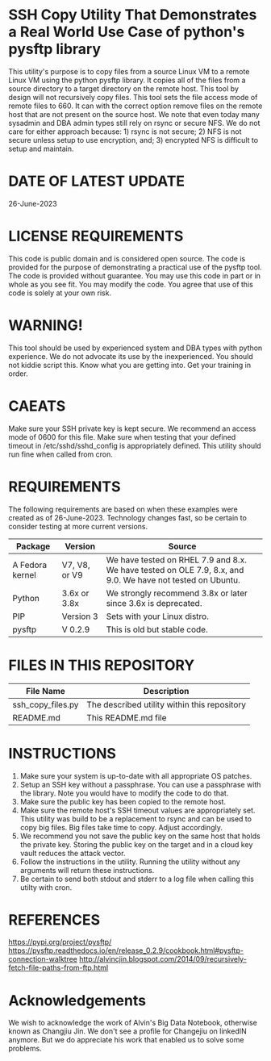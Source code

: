 SSH Copy Utility That Demonstrates a Real World Use Case of python's pysftp library
===================================================================================
This utility's purpose is to copy files from a source Linux VM to a remote Linux
VM using the python pysftp library. It copies all of the files from a source
directory to a target directory on the remote host. This tool by design will not
recursively copy files. This tool sets the file access mode of remote files to
660. It can with the correct option remove files on the remote host that are not
present on the source host. We note that even today many sysadmin and DBA admin
types still rely on rsync or secure NFS. We do not care for either approach
because: 1) rsync is not secure; 2) NFS is not secure unless setup to use
encryption, and; 3) encrypted NFS is difficult to setup and maintain.

DATE OF LATEST UPDATE
===================================================================================
26-June-2023

LICENSE REQUIREMENTS
===================================================================================
This code is public domain and is considered open source. The code is provided
for the purpose of demonstrating a practical use of the pysftp tool. The code is
provided without guarantee. You may use this code in part or in whole as you see
fit. You may modify the code. You agree that use of this code is solely at your
own risk.

WARNING!
===================================================================================
This tool should be used by experienced system and DBA types with python
experience. We do not advocate its use by the inexperienced. You should not kiddie
script this. Know what you are getting into. Get your training in order.

CAEATS
===================================================================================
Make sure your SSH private key is kept secure. We recommend an access mode of 0600
for this file. Make sure when testing that your defined timeout in
/etc/sshd/sshd_config is appropriately defined. This utility should run fine
when called from cron.

REQUIREMENTS 
===================================================================================
The following requirements are based on when these examples were created as of 26-June-2023. Technology changes fast, so be certain to
consider testing at more current versions.

| Package                           |  Version      |  Source                                                                                                       |
|-----------------------------------|---------------|---------------------------------------------------------------------------------------------------------------|
| A Fedora kernel                   | V7, V8, or V9 | We have tested on RHEL 7.9 and 8.x. We have tested on OLE 7.9, 8.x, and 9.0. We have not tested on Ubuntu.    |
| Python                            | 3.6x or 3.8x  | We strongly recommend 3.8x or later since 3.6x is deprecated.                                                 |
| PIP                               | Version 3     | Sets with your Linux distro.                                                                                  |
| pysftp                            | V 0.2.9       | This is old but stable code.                                                                                  |

FILES IN THIS REPOSITORY
===================================================================================
| File Name                         | Description                                                                                                                   |
|-----------------------------------|-------------------------------------------------------------------------------------------------------------------------------|
| ssh_copy_files.py                 | The described utility within this repository                                                                                  |
| README.md                         | This README.md file

INSTRUCTIONS
===================================================================================
1. Make sure your system is up-to-date with all appropriate OS patches.
2. Setup an SSH key without a passphrase. You can use a passphrase with the library. Note you would have to modify the code to do that.
3. Make sure the public key has been copied to the remote host.
4. Make sure the remote host's SSH timeout values are appropriately set. This utility was build to be a replacement to rsync and can be used to copy big files.
   Big files take time to copy. Adjust accordingly.
5. We recommend you not save the public key on the same host that holds the private key. Storing the public key on the target and in a cloud key vault
   reduces the attack vector.
6. Follow the instructions in the utility. Running the utility without any arguments will return these instructions.
7. Be certain to send both stdout and stderr to a log file when calling this utilty with cron.

REFERENCES
===================================================================================
https://pypi.org/project/pysftp/
https://pysftp.readthedocs.io/en/release_0.2.9/cookbook.html#pysftp-connection-walktree
http://alvincjin.blogspot.com/2014/09/recursively-fetch-file-paths-from-ftp.html

Acknowledgements
===================================================================================
We wish to acknowledge the work of Alvin's Big Data Notebook, otherwise known as
Changjiu Jin. We don't see a profile for Changejiu on linkedIN anymore. But we do
appreciate his work that enabled us to solve some problems.
